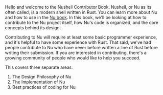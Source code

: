 Hello and welcome to the Nushell Contributor Book.  Nushell, or Nu as its often called, is a modern shell written in Rust. You can learn more about Nu and how to use in the [Nu book](https://book.nushell.sh).  In this book, we'll be looking at how to contribute to the Nu project itself, how Nu's code is organized, and the core concepts behind its design.

Contributing to Nu will require at least some basic programmer experience, and it's helpful to have some experience with Rust. That said, we've had people contribute to Nu who have never before written a line of Rust before writing their submission. If you are interested in contributing, there's a growing community of people who would like to help you succeed.

This covers three separate areas:

1. The Design Philosophy of Nu
1. The Implementation of Nu
1. Best practices of coding for Nu

